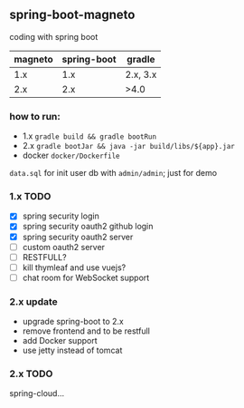 ## spring-boot-magneto
coding with spring boot
<!-- > dependency `gradle`: >2.12 -->
| magneto | spring-boot | gradle |
| ------- | ----------- | ------ |
| 1.x     | 1.x         | 2.x, 3.x |
| 2.x     | 2.x         | >4.0   |


### how to run: 
- 1.x `gradle build && gradle bootRun`
- 2.x `gradle bootJar && java -jar build/libs/${app}.jar`
- docker `docker/Dockerfile`

`data.sql` for init user db with `admin/admin`; just for demo
### 1.x TODO

- [x] spring security login
- [x] spring security oauth2 github login
- [x] spring security oauth2 server
- [ ] custom oauth2 server
- [ ] RESTFULL?
- [ ] kill thymleaf and use vuejs?
- [ ] chat room for WebSocket support
### 2.x update
- upgrade spring-boot to 2.x
- remove frontend and to be restfull
- add Docker support
- use jetty instead of tomcat

### 2.x TODO
spring-cloud...